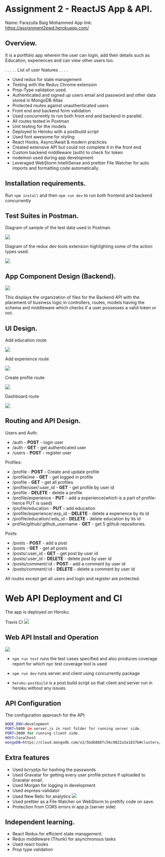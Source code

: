 # Assignment 2 - ReactJS App & API.

Name: Farazulla Baig Mohammed
App link: https://assignment2ewd.herokuapp.com/

## Overview.
It is a portfolio app wherein the user can login, add their details such as Education, experiences and can view other users too.

 . . . . . List of user features . . . . 
 
 + Used redux for state management
 + Testing with the Redux Chrome extension
 + Prop-Type validation used.
 + Authenticated and signed up users email and password and other data stored in MongoDB Atlas
 + Protected routes against unauthenticated users
 + Front end and backend form validation
 + Used concurrently to run both front end and backend in parallel.
 + All routes tested in Postman
 + Unit testing for the models
 + Deployed to Heroku with a postbuild script
 + Used font awesome for styling
 + React Hooks, Async/Await & modern practices
 + Created extensive API but could not complete it in the front end
 + Custom backend middleware (auth) to check for token
 + nodemon used during app development
 + Leveraged WebStorm IntelliSense and prettier File Watcher for auto imports and formatting code automatically.

## Installation requirements.

Run `npm install` and then `npm run dev` to run both frontend and backend concurrently

## Test Suites in Postman.

Diagram of sample of the test data used in Postman.

![][postman]

Diagram of the redux dev tools extension highlighting some of the action types used.

![][reduxActionTypes]

## App Component Design (Backend).

![][folderStructure]

This displays the organization of files for the Backend API with the placement of business logic in controllers, routes, models having the schema and middleware which checks if a user possesses a valid token or not.

## UI Design.

Add education route

![][addEducation]

Add experience route

![][addExperience]

Create profile route

![][createProfile]

Dashboard route

![][dashboard]

## Routing and API Design.
Users and Auth:
+ /auth - **POST** - login user
+ /auth - **GET** -  get authenticated user
+ /users - **POST** - register user

Profiles:
+ /profile - **POST** - Create and update profile
+ /profile/me - **GET** - get logged in profile
+ /profile - **GET** - get all profiles
+ /profile/user/:user_id - **GET** - get profile by user id
+ /profile - **DELETE** - delete a profile
+ /profile/experience - **PUT** - add a experience(which is a part of profile- hence PUT is used)
+ /profile/education - **PUT** - add education
+ /profile/experience/:exp_id - **DELETE** - delete a experience by its id
+ /profile/education/:edu_id - **DELETE** - delete education by its id
+ profile/github/:github_username - **GET** - get 5 github repositories.

Posts:
+ /posts - **POST** - add a post
+ /posts - **GET** - get all posts
+ /posts/:user_id - **GET** - get post by user id
+ /posts/:user_id - **DELETE** - delete post by user id
+ /posts/comment/:id - **POST** - add a comment by user id
+ /posts/comment/:id - **DELETE** - delete a comment by user id

All routes except get all users and login and register are protected.

# Web API Deployment and CI
The app is deployed on Heroku.

Travis CI
![][ci]
## Web API Install and Operation
![][test]
+ `npm run test` runs the test cases specified and also produces coverage report for which nyc test coverage tool is used

+ `npm run dev` runs server and client using concurrently package

+ `heroku-postbuild` is a post build script so that client and server run in heroku without any issues.

## API Configuration
The configuration approach for the API:
~~~bash
NODE_ENV=development
PORT=5000 in server.js in root folder for running server side.
PORT=3000 for running client side.
HOST=localhost
mongoDB=https://cloud.mongodb.com/v2/5bdb868fc56c9822a3a1837b#clusters/detail/AssignmentCluster
~~~

## Extra features

 + Used bcryptjs for hashing the passwords 
 + Used Gravatar for getting every user profile picture if uploaded to Gravatar email.
+ Used Morgan for logging in development
+ Used express-validator
+ Used New Relic for analytics
![][analytics]
+ Used prettier as a File Watcher on WebStorm to prettify code on save.
+ Protection from CORS errors in app.js (server side) 

## Independent learning.

+ React Redux for efficient state management.
+ Redux middleware (Thunk) for asynchronous tasks
+ Used react hooks
+ Prop type validation


[postman]: ./postman.png
[reduxActionTypes]: ./reduxActionTypes.png
[folderStructure]: ./folderStructure.png
[addEducation]: ./addEducation.png
[addExperience]: ./addExperience.png
[createProfile]: ./createProfile.png
[dashboard]: ./dashboard.png
[ci]: ./ci.png
[test]: ./testing.png
[analytics]: ./analytics.png